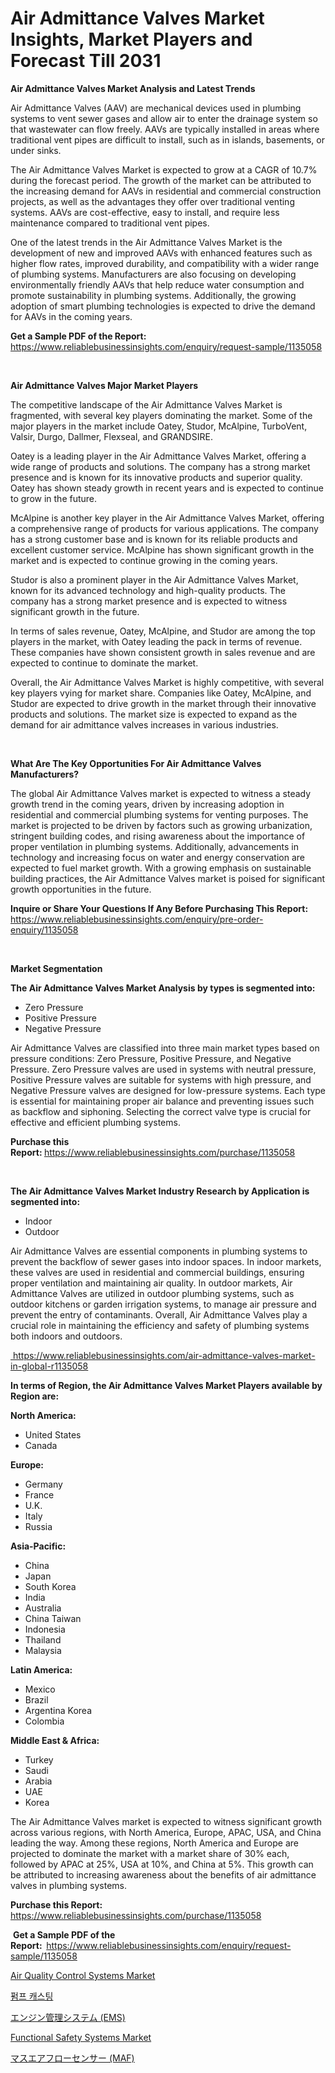 <p><h1>Air Admittance Valves Market Insights, Market Players and Forecast Till 2031</h1></p><p><strong>Air Admittance Valves Market Analysis and Latest Trends</strong></p>
<p><p>Air Admittance Valves (AAV) are mechanical devices used in plumbing systems to vent sewer gases and allow air to enter the drainage system so that wastewater can flow freely. AAVs are typically installed in areas where traditional vent pipes are difficult to install, such as in islands, basements, or under sinks.</p><p>The Air Admittance Valves Market is expected to grow at a CAGR of 10.7% during the forecast period. The growth of the market can be attributed to the increasing demand for AAVs in residential and commercial construction projects, as well as the advantages they offer over traditional venting systems. AAVs are cost-effective, easy to install, and require less maintenance compared to traditional vent pipes.</p><p>One of the latest trends in the Air Admittance Valves Market is the development of new and improved AAVs with enhanced features such as higher flow rates, improved durability, and compatibility with a wider range of plumbing systems. Manufacturers are also focusing on developing environmentally friendly AAVs that help reduce water consumption and promote sustainability in plumbing systems. Additionally, the growing adoption of smart plumbing technologies is expected to drive the demand for AAVs in the coming years.</p></p>
<p><strong>Get a Sample PDF of the Report:&nbsp;</strong> <a href="https://www.reliablebusinessinsights.com/enquiry/request-sample/1135058">https://www.reliablebusinessinsights.com/enquiry/request-sample/1135058</a></p>
<p>&nbsp;</p>
<p><strong>Air Admittance Valves Major Market Players</strong></p>
<p><p>The competitive landscape of the Air Admittance Valves Market is fragmented, with several key players dominating the market. Some of the major players in the market include Oatey, Studor, McAlpine, TurboVent, Valsir, Durgo, Dallmer, Flexseal, and GRANDSIRE.</p><p>Oatey is a leading player in the Air Admittance Valves Market, offering a wide range of products and solutions. The company has a strong market presence and is known for its innovative products and superior quality. Oatey has shown steady growth in recent years and is expected to continue to grow in the future.</p><p>McAlpine is another key player in the Air Admittance Valves Market, offering a comprehensive range of products for various applications. The company has a strong customer base and is known for its reliable products and excellent customer service. McAlpine has shown significant growth in the market and is expected to continue growing in the coming years.</p><p>Studor is also a prominent player in the Air Admittance Valves Market, known for its advanced technology and high-quality products. The company has a strong market presence and is expected to witness significant growth in the future.</p><p>In terms of sales revenue, Oatey, McAlpine, and Studor are among the top players in the market, with Oatey leading the pack in terms of revenue. These companies have shown consistent growth in sales revenue and are expected to continue to dominate the market.</p><p>Overall, the Air Admittance Valves Market is highly competitive, with several key players vying for market share. Companies like Oatey, McAlpine, and Studor are expected to drive growth in the market through their innovative products and solutions. The market size is expected to expand as the demand for air admittance valves increases in various industries.</p></p>
<p>&nbsp;</p>
<p><strong>What Are The Key Opportunities For Air Admittance Valves Manufacturers?</strong></p>
<p><p>The global Air Admittance Valves market is expected to witness a steady growth trend in the coming years, driven by increasing adoption in residential and commercial plumbing systems for venting purposes. The market is projected to be driven by factors such as growing urbanization, stringent building codes, and rising awareness about the importance of proper ventilation in plumbing systems. Additionally, advancements in technology and increasing focus on water and energy conservation are expected to fuel market growth. With a growing emphasis on sustainable building practices, the Air Admittance Valves market is poised for significant growth opportunities in the future.</p></p>
<p><strong>Inquire or Share Your Questions If Any Before Purchasing This Report:</strong> <a href="https://www.reliablebusinessinsights.com/enquiry/pre-order-enquiry/1135058">https://www.reliablebusinessinsights.com/enquiry/pre-order-enquiry/1135058</a></p>
<p>&nbsp;</p>
<p><strong>Market Segmentation</strong></p>
<p><strong>The Air Admittance Valves Market Analysis by types is segmented into:</strong></p>
<p><ul><li>Zero Pressure</li><li>Positive Pressure</li><li>Negative Pressure</li></ul></p>
<p><p>Air Admittance Valves are classified into three main market types based on pressure conditions: Zero Pressure, Positive Pressure, and Negative Pressure. Zero Pressure valves are used in systems with neutral pressure, Positive Pressure valves are suitable for systems with high pressure, and Negative Pressure valves are designed for low-pressure systems. Each type is essential for maintaining proper air balance and preventing issues such as backflow and siphoning. Selecting the correct valve type is crucial for effective and efficient plumbing systems.</p></p>
<p><strong>Purchase this Report:&nbsp;</strong><a href="https://www.reliablebusinessinsights.com/purchase/1135058">https://www.reliablebusinessinsights.com/purchase/1135058</a></p>
<p>&nbsp;</p>
<p><strong>The Air Admittance Valves Market Industry Research by Application is segmented into:</strong></p>
<p><ul><li>Indoor</li><li>Outdoor</li></ul></p>
<p><p>Air Admittance Valves are essential components in plumbing systems to prevent the backflow of sewer gases into indoor spaces. In indoor markets, these valves are used in residential and commercial buildings, ensuring proper ventilation and maintaining air quality. In outdoor markets, Air Admittance Valves are utilized in outdoor plumbing systems, such as outdoor kitchens or garden irrigation systems, to manage air pressure and prevent the entry of contaminants. Overall, Air Admittance Valves play a crucial role in maintaining the efficiency and safety of plumbing systems both indoors and outdoors.</p></p>
<p><a href="https://www.reliablebusinessinsights.com/air-admittance-valves-market-in-global-r1135058">&nbsp;https://www.reliablebusinessinsights.com/air-admittance-valves-market-in-global-r1135058</a></p>
<p><strong>In terms of Region, the Air Admittance Valves Market Players available by Region are:</strong></p>
<p>
    <p> <strong> North America: </strong>
        <ul>
            <li>United States</li>
            <li>Canada</li>
        </ul>
        </p> 
    <p> <strong> Europe: </strong>
        <ul>
            <li>Germany</li>
            <li>France</li>
            <li>U.K.</li>
            <li>Italy</li>
            <li>Russia</li>
        </ul>
        </p> 
    <p> <strong> Asia-Pacific: </strong>
        <ul>
            <li>China</li>
            <li>Japan</li>
            <li>South Korea</li>
            <li>India</li>
            <li>Australia</li>
            <li>China Taiwan</li>
            <li>Indonesia</li>
            <li>Thailand</li>
            <li>Malaysia</li>
        </ul>
        </p> 
    <p> <strong> Latin America: </strong>
        <ul>
            <li>Mexico</li>
            <li>Brazil</li>
            <li>Argentina Korea</li>
            <li>Colombia</li>
        </ul>
        </p> 
    <p> <strong> Middle East & Africa: </strong>
        <ul>
            <li>Turkey</li>
            <li>Saudi</li>
            <li>Arabia</li>
            <li>UAE</li>
            <li>Korea</li>
        </ul>
    </p>
    </p>
<p><p>The Air Admittance Valves market is expected to witness significant growth across various regions, with North America, Europe, APAC, USA, and China leading the way. Among these regions, North America and Europe are projected to dominate the market with a market share of 30% each, followed by APAC at 25%, USA at 10%, and China at 5%. This growth can be attributed to increasing awareness about the benefits of air admittance valves in plumbing systems.</p></p>
<p><strong>Purchase this Report: </strong><a href="https://www.reliablebusinessinsights.com/purchase/1135058">https://www.reliablebusinessinsights.com/purchase/1135058</a></p>
<p>&nbsp;<strong>Get a Sample PDF of the Report:&nbsp;&nbsp;</strong><a href="https://www.reliablebusinessinsights.com/enquiry/request-sample/1135058">https://www.reliablebusinessinsights.com/enquiry/request-sample/1135058</a></p>
<p><strong></strong></p>
<p><p><a href="https://github.com/sahltyb2/Market-Research-Report-List-1/blob/main/air-quality-control-systems-market.md">Air Quality Control Systems Market</a></p><p><a href="https://github.com/mduzzalmduzzal601/Market-Research-Report-List-1/blob/main/4578209166251.md">펌프 캐스팅</a></p><p><a href="https://github.com/decker5351/Market-Research-Report-List-1/blob/main/2404904155613.md">エンジン管理システム (EMS)</a></p><p><a href="https://github.com/jhonangga41/Market-Research-Report-List-1/blob/main/functional-safety-systems-market.md">Functional Safety Systems Market</a></p><p><a href="https://github.com/KaydenJohns1964/Market-Research-Report-List-2/blob/main/3996161155612.md">マスエアフローセンサー (MAF)</a></p></p>